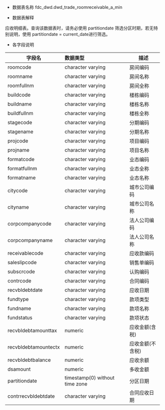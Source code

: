 - 数据表名称
fdc_dwd.dwd_trade_roomreceivable_a_min

- 数据表解释

应收明细表。查询该数据表时，请务必使用 partitiondate 筛选分区时期，若无特别说明，使用 partitiondate = current_date进行筛选。

- 各字段说明

| 字段名               | 数据类型                        | 描述             |
| -------------------- | :------------------------------ | ---------------- |
| roomcode             | character  varying              | 房间编码         |
| roomname             | character  varying              | 房间名称         |
| roomfullnm           | character  varying              | 房间全称         |
| buildcode            | character  varying              | 楼栋编码         |
| buildname            | character  varying              | 楼栋名称         |
| buildfullnm          | character  varying              | 楼栋全称         |
| stagecode            | character  varying              | 分期编码         |
| stagename            | character  varying              | 分期名称         |
| projcode             | character  varying              | 项目编码         |
| projname             | character  varying              | 项目名称         |
| formatcode           | character  varying              | 业态编码         |
| formatfullnm         | character  varying              | 业态全称         |
| formatname           | character  varying              | 业态名称         |
| citycode             | character  varying              | 城市公司编码     |
| cityname             | character  varying              | 城市公司名称     |
| corpcompanycode      | character  varying              | 法人公司编码     |
| corpcompanyname      | character  varying              | 法人公司名称     |
| receivablecode       | character  varying              | 应收款编码       |
| saleslipcode         | character  varying              | 销售单编码       |
| subscrcode           | character  varying              | 认购编码         |
| contrcode            | character  varying              | 合同编码         |
| recvbldebtdate       | character varying               | 应收日期         |
| fundtype             | character varying               | 款项类型         |
| fundname             | character  varying              | 款项名称         |
| fundstatus           | character varying               | 款项状态         |
| recvbldebtamounttax  | numeric                         | 应收金额(含税)   |
| recvbldebtamountectx | numeric                         | 应收金额(不含税) |
| recvbldebtbalance    | numeric                         | 应收余额         |
| dsamount             | numeric                         | 多收金额         |
| partitiondate        | timestamp(0) without  time zone | 分区日期         |
| contrrecvbldebtdate  | character varying               | 合同应收日期     |

